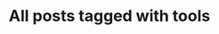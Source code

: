 ---
layout: tag
title: "All posts tagged with tools"
permalink: /weblog/tags/tools/
taxonomy: tools
---